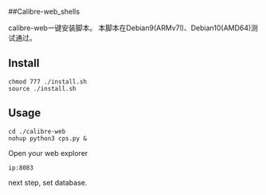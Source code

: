 ##Calibre-web_shells

calibre-web一键安装脚本。
本脚本在Debian9(ARMv7l)、Debian10(AMD64)测试通过。

## Install

```
chmod 777 ./install.sh
source ./install.sh
```

## Usage
```
cd ./calibre-web
nohup python3 cps.py &

```                    
Open your web explorer 
 ```
 ip:8083
 ```
 next step, set database.

